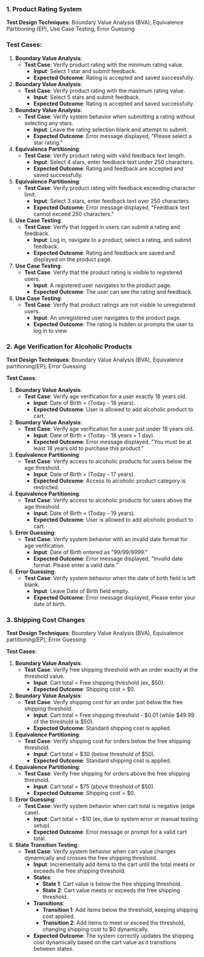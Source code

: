 ### **1. Product Rating System**

**Test Design Techniques**: Boundary Value Analysis (BVA), Equivalence Partitioning (EP), Use Case Testing, Error Guessing

### Test Cases:

1. **Boundary Value Analysis**:
    - **Test Case**: Verify product rating with the minimum rating value.
        - **Input**: Select 1 star and submit feedback.
        - **Expected Outcome**: Rating is accepted and saved successfully.
2. **Boundary Value Analysis**:
    - **Test Case**: Verify product rating with the maximum rating value.
        - **Input**: Select 5 stars and submit feedback.
        - **Expected Outcome**: Rating is accepted and saved successfully.
3. **Boundary Value Analysis**:
    - **Test Case**: Verify system behavior when submitting a rating without selecting any stars.
        - **Input**: Leave the rating selection blank and attempt to submit.
        - **Expected Outcome**: Error message displayed, "Please select a star rating."
4. **Equivalence Partitioning**:
    - **Test Case**: Verify product rating with valid feedback text length.
        - **Input**: Select 4 stars, enter feedback text under 250 characters.
        - **Expected Outcome**: Rating and feedback are accepted and saved successfully.
5. **Equivalence Partitioning**:        
    - **Test Case**: Verify product rating with feedback exceeding character limit.
        - **Input**: Select 3 stars, enter feedback text over 250 characters.
        - **Expected Outcome**: Error message displayed, "Feedback text cannot exceed 250 characters."
6. **Use Case Testing**:
    - **Test Case**: Verify that logged in users can submit a rating and feedback.
        - **Input**: Log in, navigate to a product, select a rating, and submit feedback.
        - **Expected Outcome**: Rating and feedback are saved and displayed on the product page.
7. **Use Case Testing**:
    - **Test Case**: Verify that the product rating is visible to registered users.
        - **Input**: A registered user navigates to the product page.
        - **Expected Outcome**: The user can see the rating and feedback.
8. **Use Case Testing**:
    - **Test Case**: Verify that product ratings are not visible to unregistered users.
        - **Input**: An unregistered user navigates to the product page.
        - **Expected Outcome**: The rating is hidden or prompts the user to log in to view.


### **2. Age Verification for Alcoholic Products**

**Test Design Techniques**: Boundary Value Analysis (BVA), Equivalence partitioning(EP), Error Guessing

**Test Cases**:

1. **Boundary Value Analysis**:
    - **Test Case**: Verify age verification for a user exactly 18 years old.
        - **Input**: Date of Birth = (Today - 18 years).
        - **Expected Outcome**: User is allowed to add alcoholic product to cart.
2. **Boundary Value Analysis**:
    - **Test Case**: Verify age verification for a user just under 18 years old.
        - **Input**: Date of Birth = (Today - 18 years + 1 day).
        - **Expected Outcome**: Error message displayed, "You must be at least 18 years old to purchase this product."
3. **Equivalence Partitioning**:
    - **Test Case**: Verify access to alcoholic products for users below the age threshold.
        - **Input**: Date of Birth = (Today - 17 years).
        - **Expected Outcome**: Access to alcoholic product category is restricted.
4. **Equivalence Partitioning**:
    - **Test Case**: Verify access to alcoholic products for users above the age threshold.
        - **Input**: Date of Birth = (Today - 19 years).
        - **Expected Outcome**: User is allowed to add alcoholic product to cart.
5. **Error Guessing**:
    - **Test Case**: Verify system behavior with an invalid date format for age verification.
        - **Input**: Date of Birth entered as "99/99/9999."
        - **Expected Outcome**: Error message displayed, "Invalid date format. Please enter a valid date."
6. **Error Guessing**:
    - **Test Case**: Verify system behavior when the date of birth field is left blank.
        - **Input**: Leave Date of Birth field empty.
        - **Expected Outcome**: Error message displayed, Please enter your date of birth.

### **3. Shipping Cost Changes**

**Test Design Techniques**: Boundary Value Analysis (BVA), Equivalence partitioning(EP), Error Guessing

**Test Cases**:
1. **Boundary Value Analysis**:
    - **Test Case**: Verify free shipping threshold with an order exactly at the threshold value.
        - **Input**: Cart total = Free shipping threshold (ex, $50).
        - **Expected Outcome**: Shipping cost = $0.
2. **Boundary Value Analysis**:        
    - **Test Case**: Verify shipping cost for an order just below the free shipping threshold.
        - **Input**: Cart total = Free shipping threshold - $0.01 (while $49.99 of the threshold is $50).
        - **Expected Outcome**: Standard shipping cost is applied.
3. **Equivalence Partitioning**:
    - **Test Case**: Verify shipping cost for orders below the free shipping threshold.
        - **Input**: Cart total = $30 (below threshold of $50).
        - **Expected Outcome**: Standard shipping cost is applied.
4. **Equivalence Partitioning**:        
    - **Test Case**: Verify free shipping for orders above the free shipping threshold.
        - **Input**: Cart total = $75 (above threshold of $50).
        - **Expected Outcome**: Shipping cost = $0.
5. **Error Guessing**:
    - **Test Case**: Verify system behavior when cart total is negative (edge case).
        - **Input**: Cart total = -$10 (ex, due to system error or manual testing setup).
        - **Expected Outcome**: Error message or prompt for a valid cart total.
6. **State Transition Testing**:
    - **Test Case**: Verify system behavior when cart value changes dynamically and crosses the free shipping threshold.
        - **Input**: Incrementally add items to the cart until the total meets or exceeds the free shipping threshold.
        - **States**:
           - **State 1**: Cart value is below the free shipping threshold.
           - **State 2**: Cart value meets or exceeds the free shipping threshold.
        - **Transitions**:
            - **Transition 1**: Add items below the threshold, keeping shipping cost applied.
            - **Transition 2**: Add items to meet or exceed the threshold, changing shipping cost to $0 dynamically.
        - **Expected Outcome**: The system correctly updates the shipping cost dynamically based on the cart value as it transitions between states.

